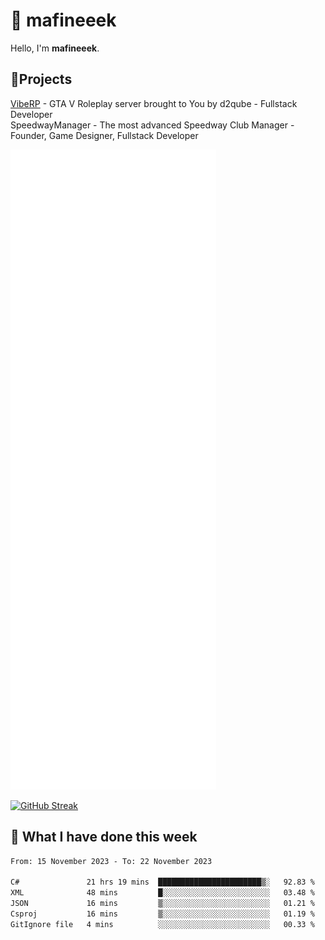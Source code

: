 # 👋 mafineeek
Hello, I'm **mafineeek**.

## 📝Projects

[VibeRP](https://v-rp.pl) - GTA V Roleplay server brought to You by d2qube - Fullstack Developer<br/>
SpeedwayManager - The most advanced Speedway Club Manager - Founder, Game Designer, Fullstack Developer


![](./github-metrics.svg)

[![GitHub Streak](https://streak-stats.demolab.com/?user=mafineeek)](https://git.io/streak-stats)

## 📰 What I have done this week
<!--START_SECTION:waka-->

```txt
From: 15 November 2023 - To: 22 November 2023

C#               21 hrs 19 mins  ███████████████████████▒░   92.83 %
XML              48 mins         █░░░░░░░░░░░░░░░░░░░░░░░░   03.48 %
JSON             16 mins         ▒░░░░░░░░░░░░░░░░░░░░░░░░   01.21 %
Csproj           16 mins         ▒░░░░░░░░░░░░░░░░░░░░░░░░   01.19 %
GitIgnore file   4 mins          ░░░░░░░░░░░░░░░░░░░░░░░░░   00.33 %
```

<!--END_SECTION:waka-->
